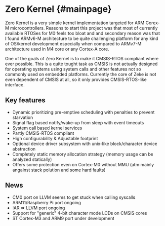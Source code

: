 Zero Kernel    {#mainpage}
===========

Zero Kernel is a very simple kernel implementation targeted for ARM Corex-M
microcontrollers. Reasons to start this project was that most of currently
available RTOSes for M0 feels too bloat and and secondary reason was that I
found ARMv6-M architecture to be quite challenging platform for any kind of
OS/kernel development especially when compared to ARMv7-M architecture used in
M4 core or any Cortex-A core.

One of the goals of Zero Kernel is to make it CMSIS-RTOS compliant where ever
possible. This is a quite tought task as CMSIS is not actually designed for
operating systems using system calls and other features not so commonly used on
embedded platforms. Currently the core of Zeke is not even dependent of CMSIS at
all, so it only provides CMSIS-RTOS-like interface.


Key features
------------
- Dynamic prioritizing pre-emptive scheduling with penalties to prevent
  starvation
- Signal flag based notify/wake-up from sleep with event timeouts
- System call based kernel services
- Partly CMSIS-RTOS compliant
- High configurability & Adjustable footprint
- Optional device driver subsystem with unix-like block/character device
  abstraction
- Completely static memory allocation strategy (memory usage can be analyzed
  statically)
- Offers some protection even on Cortex-M0 without MMU (atm mainly angainst
  stack polution and some hard faults)

News
----
- CM0 port on LLVM seems to get stuck when calling syscalls
- ARM11/Raspberry Pi port ongoing
- IAR => LLVM port ongoing
- Support for "generic" 4-bit character mode LCDs on CMSIS cores
- ST Cortex-M3 and ARM9 port under development

